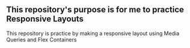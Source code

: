 <h2>
    This repository's purpose is for me to practice Responsive Layouts
</h2>
<p>
    This repository is practice by making a responsive layout using Media Queries and Flex Containers
</p>
